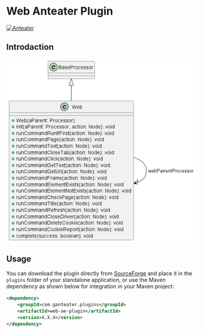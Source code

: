 # Web Anteater Plugin

[![Anteater](https://img.shields.io/maven-central/v/com.ganteater.plugins/web-ae-plugin.svg)](https://central.sonatype.com/artifact/com.ganteater.plugins/web-ae-plugin)

## Introdaction

![](docs/images/class-diagram.png)

## Usage
You can download the plugin directly from [SourceForge](https://sourceforge.net/projects/anteater/files/plugins/web-ae-plugin.jar/download) and place it in the `plugins` folder of your standalone application, or use the Maven dependency as shown below for integration in your Maven project:

```xml
<dependency>
    <groupId>com.ganteater.plugins</groupId>
    <artifactId>web-ae-plugin</artifactId>
    <version>X.X.X</version>
</dependency>
```
